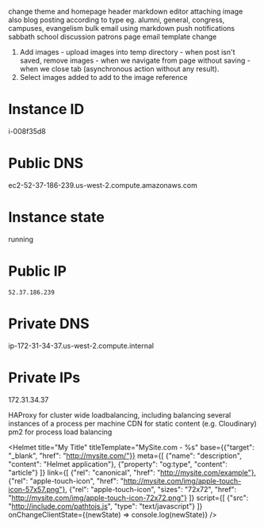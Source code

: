 change theme and homepage header
markdown editor attaching image also
blog posting according to type eg. alumni, general, congress, campuses, evangelism
bulk email using markdown
push notifications
sabbath school discussion
patrons page
email template change

1. Add images - upload images into temp directory - when post isn't saved, remove images - when we navigate from page without saving - when we close tab (asynchronous action without any result).
2. Select images added to add to the image reference 

# Instance ID
i-008f35d8
# Public DNS
ec2-52-37-186-239.us-west-2.compute.amazonaws.com
# Instance state
running
# Public IP
	52.37.186.239
# Private DNS
ip-172-31-34-37.us-west-2.compute.internal
# Private IPs
172.31.34.37

HAProxy for cluster wide loadbalancing, including balancing several instances of a process per machine
CDN for static content (e.g. Cloudinary)
pm2 for process load balancing

<Helmet
    title="My Title"
    titleTemplate="MySite.com - %s"
    base={{"target": "_blank", "href": "http://mysite.com/"}}
    meta={[
        {"name": "description", "content": "Helmet application"},
        {"property": "og:type", "content": "article"}
    ]}
    link={[
        {"rel": "canonical", "href": "http://mysite.com/example"},
        {"rel": "apple-touch-icon", "href": "http://mysite.com/img/apple-touch-icon-57x57.png"},
        {"rel": "apple-touch-icon", "sizes": "72x72", "href": "http://mysite.com/img/apple-touch-icon-72x72.png"}
    ]}
    script={[
      {"src": "http://include.com/pathtojs.js", "type": "text/javascript"}
    ]}
    onChangeClientState={(newState) => console.log(newState)}
/>